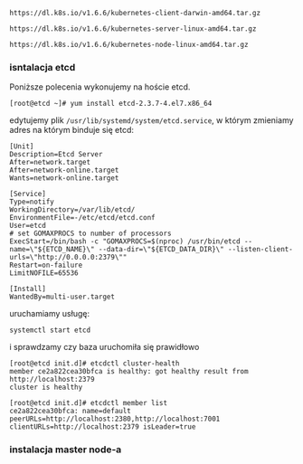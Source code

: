


```
https://dl.k8s.io/v1.6.6/kubernetes-client-darwin-amd64.tar.gz
```

```
https://dl.k8s.io/v1.6.6/kubernetes-server-linux-amd64.tar.gz
```

```
https://dl.k8s.io/v1.6.6/kubernetes-node-linux-amd64.tar.gz
```


### isntalacja etcd

Poniższe polecenia wykonujemy na hoście etcd.

```
[root@etcd ~]# yum install etcd-2.3.7-4.el7.x86_64
```

edytujemy plik `/usr/lib/systemd/system/etcd.service`, w którym zmieniamy adres na którym binduje się etcd:

```
[Unit]
Description=Etcd Server
After=network.target
After=network-online.target
Wants=network-online.target

[Service]
Type=notify
WorkingDirectory=/var/lib/etcd/
EnvironmentFile=-/etc/etcd/etcd.conf
User=etcd
# set GOMAXPROCS to number of processors
ExecStart=/bin/bash -c "GOMAXPROCS=$(nproc) /usr/bin/etcd --name=\"${ETCD_NAME}\" --data-dir=\"${ETCD_DATA_DIR}\" --listen-client-urls=\"http://0.0.0.0:2379\""
Restart=on-failure
LimitNOFILE=65536

[Install]
WantedBy=multi-user.target
```

uruchamiamy usługę:

```
systemctl start etcd
```

i sprawdzamy czy baza uruchomiła się prawidłowo

```
[root@etcd init.d]# etcdctl cluster-health
member ce2a822cea30bfca is healthy: got healthy result from http://localhost:2379
cluster is healthy
```

```
[root@etcd init.d]# etcdctl member list
ce2a822cea30bfca: name=default peerURLs=http://localhost:2380,http://localhost:7001 clientURLs=http://localhost:2379 isLeader=true
```


### instalacja master node-a


